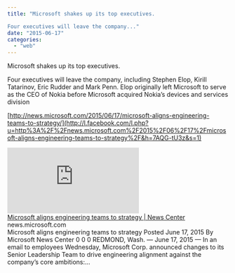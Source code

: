 ```yaml
---
title: "Microsoft shakes up its top executives. 

Four executives will leave the company..."
date: "2015-06-17"
categories: 
  - "web"
---
```


Microsoft shakes up its top executives.  
  
Four executives will leave the company, including Stephen Elop, Kirill Tatarinov, Eric Rudder and Mark Penn. Elop originally left Microsoft to serve as the CEO of Nokia before Microsoft acquired Nokia’s devices and services division  
  
[http://news.microsoft.com/2015/06/17/microsoft-aligns-engineering-teams-to-strategy/](http://l.facebook.com/l.php?u=http%3A%2F%2Fnews.microsoft.com%2F2015%2F06%2F17%2Fmicrosoft-aligns-engineering-teams-to-strategy%2F&h=7AQG-tU3z&s=1)  
  
[![](https://external.xx.fbcdn.net/safe_image.php?d=AQCmiBR0EKUlADPs&w=158&h=158&url=http%3A%2F%2Fc.microsoft.com%2Ftrans_pixel.aspx&l)](http://l.facebook.com/l.php?u=http%3A%2F%2Fnews.microsoft.com%2F2015%2F06%2F17%2Fmicrosoft-aligns-engineering-teams-to-strategy%2F&h=-AQHp-gqR&s=1)  
[Microsoft aligns engineering teams to strategy | News Center](http://l.facebook.com/l.php?u=http%3A%2F%2Fnews.microsoft.com%2F2015%2F06%2F17%2Fmicrosoft-aligns-engineering-teams-to-strategy%2F%3Ffb_ref%3DDefault%26fb_source%3Dmessage&h=5AQHZjovt&s=1)  
news.microsoft.com  
Microsoft aligns engineering teams to strategy Posted June 17, 2015 By Microsoft News Center 0 0 0 REDMOND, Wash. — June 17, 2015 — In an email to employees Wednesday, Microsoft Corp. announced changes to its Senior Leadership Team to drive engineering alignment against the company’s core ambitions:…
